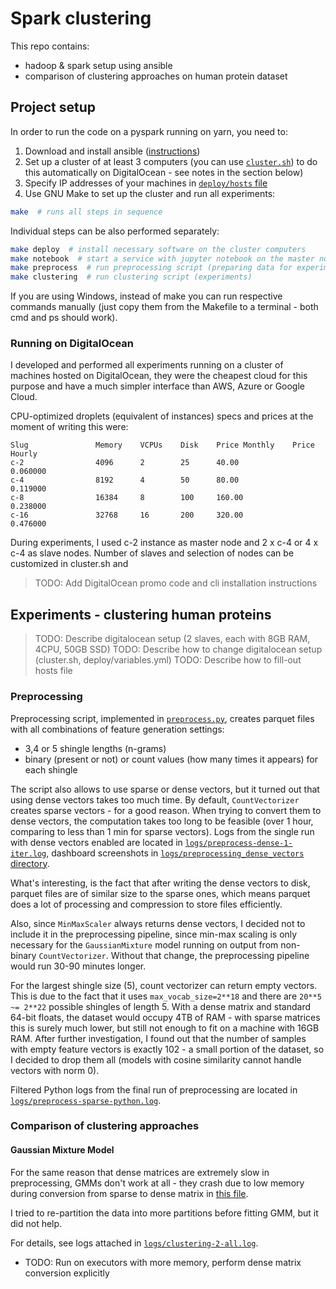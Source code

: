 #  Spark clustering

This repo contains:
- hadoop & spark setup using ansible
- comparison of clustering approaches on human protein dataset


## Project setup

In order to run the code on a pyspark running on yarn, you need to:
1. Download and install ansible ([instructions](https://docs.ansible.com/ansible/latest/installation_guide/intro_installation.html))
2. Set up a cluster of at least 3 computers (you can use [`cluster.sh`](cluster.sh))
   to do this automatically on DigitalOcean - see notes in the section below)
3. Specify IP addresses of your machines in [`deploy/hosts` file](deploy/hosts)
4. Use GNU Make to set up the cluster and run all experiments:
```bash
make  # runs all steps in sequence
```

Individual steps can be also performed separately:
```bash
make deploy  # install necessary software on the cluster computers
make notebook  # start a service with jupyter notebook on the master node
make preprocess  # run preprocessing script (preparing data for experiments)
make clustering  # run clustering script (experiments)
```

If you are using Windows, instead of make you can run respective commands
manually (just copy them from the Makefile to a terminal - both cmd and ps should work).


### Running on DigitalOcean

I developed and performed all experiments running on a cluster of machines hosted
on DigitalOcean, they were the cheapest cloud for this purpose and have a much
simpler interface than AWS, Azure or Google Cloud.

CPU-optimized droplets (equivalent of instances) specs and prices at the moment of writing this were:
```
Slug               Memory    VCPUs    Disk    Price Monthly    Price Hourly
c-2                4096      2        25      40.00            0.060000
c-4                8192      4        50      80.00            0.119000
c-8                16384     8        100     160.00           0.238000
c-16               32768     16       200     320.00           0.476000
```

During experiments, I used c-2 instance as master node and 2 x c-4 or 4 x c-4 as slave nodes.
Number of slaves and selection of nodes can be customized in cluster.sh and 

> TODO: Add DigitalOcean promo code and cli installation instructions


## Experiments - clustering human proteins

> TODO: Describe digitalocean setup (2 slaves, each with 8GB RAM, 4CPU, 50GB SSD)
> TODO: Describe how to change digitalocean setup (cluster.sh, deploy/variables.yml)
> TODO: Describe how to fill-out hosts file


### Preprocessing

Preprocessing script, implemented in [`preprocess.py`](preprocess.py), creates
parquet files with all combinations of feature generation settings:
- 3,4 or 5 shingle lengths (n-grams)
- binary (present or not) or count values (how many times it appears) for each shingle

The script also allows to use sparse or dense vectors, but it turned out that
using dense vectors takes too much time. By default, `CountVectorizer` 
creates sparse vectors - for a good reason. When trying to convert them to 
dense vectors, the computation takes too long to be feasible (over 1 hour, 
comparing to less than 1 min for sparse vectors). Logs from the single run with
dense vectors enabled are located in [`logs/preprocess-dense-1-iter.log`](logs/preprocess-dense-1-iter.log),
dashboard screenshots in [`logs/preprocessing_dense_vectors` directory](logs/preprocessing_dense_vectors).

What's interesting, is the fact that after writing the dense vectors to disk,
parquet files are of similar size to the sparse ones, which means parquet does
a lot of processing and compression to store files efficiently.

Also, since `MinMaxScaler` always returns dense vectors, I decided not to include
it in the preprocessing pipeline, since min-max scaling is only necessary for the
`GaussianMixture` model running on output from non-binary `CountVectorizer`. Without
that change, the preprocessing pipeline would run 30-90 minutes longer.

For the largest shingle size (5), count vectorizer can return empty vectors.
This is due to the fact that it uses `max_vocab_size=2**18` and there are
`20**5 ~= 2**22` possible shingles of length 5. With a dense matrix and standard
64-bit floats, the dataset would occupy 4TB of RAM - with sparse matrices this is
surely much lower, but still not enough to fit on a machine with 16GB RAM. After
further investigation, I found out that the number of samples with empty feature
vectors is exactly 102 - a small portion of the dataset, so I decided to drop them
all (models with cosine similarity cannot handle vectors with norm 0).

Filtered Python logs from the final run of preprocessing are located in 
[`logs/preprocess-sparse-python.log`](logs/preprocess-sparse-python.log).


### Comparison of clustering approaches

#### Gaussian Mixture Model

For the same reason that dense matrices are extremely slow in preprocessing,
GMMs don't work at all - they crash due to low memory during conversion from
sparse to dense matrix in [this file](https://github.com/apache/spark/blob/cee4ecbb16917fa85f02c635925e2687400aa56b/mllib/src/main/scala/org/apache/spark/mllib/stat/distribution/MultivariateGaussian.scala#L121).

I tried to re-partition the data into more partitions before fitting GMM, but
it did not help.

For details, see logs attached in [`logs/clustering-2-all.log`](logs/clustering-2-all.log).

- TODO: Run on executors with more memory, perform dense matrix conversion explicitly
